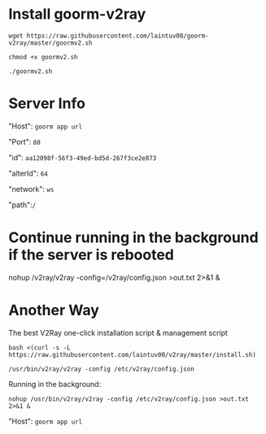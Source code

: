 # Install goorm-v2ray

`wget https://raw.githubusercontent.com/laintuv00/goorm-v2ray/master/goormv2.sh`

`chmod +x goormv2.sh`

`./goormv2.sh`

# Server Info

"Host": `goorm app url`

"Port": `80`

"id": `aa12098f-56f3-49ed-bd5d-267f3ce2e873`

"alterId": `64`

"network": `ws`

"path":`/`

# Continue running in the background if the server is rebooted

nohup /v2ray/v2ray -config=/v2ray/config.json >out.txt 2>&1 &


# Another Way

The best V2Ray one-click installation script & management script

`bash <(curl -s -L https://raw.githubusercontent.com/laintuv00/v2ray/master/install.sh)`

`/usr/bin/v2ray/v2ray -config /etc/v2ray/config.json`

Running in the background:

`nohup /usr/bin/v2ray/v2ray -config /etc/v2ray/config.json >out.txt 2>&1 &`

"Host": `goorm app url`
